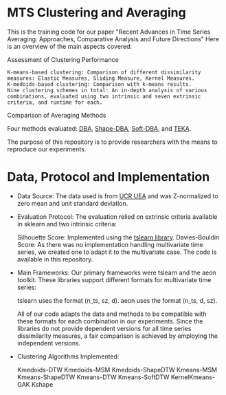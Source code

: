 # MTS Clustering and Averaging
This is the training code for our paper "Recent Advances in Time Series Averaging: Approaches, Comparative Analysis and Future Directions"
Here is an overview of the main aspects covered:

Assessment of Clustering Performance

    K-means-based clustering: Comparison of different dissimilarity measures: Elastic Measures, Sliding Measure, Kernel Measures.
    K-medoids-based clustering: Comparison with k-means results.
    Nine clustering schemes in total: An in-depth analysis of various combinations, evaluated using two intrinsic and seven extrinsic criteria, and runtime for each. 

Comparison of Averaging Methods

Four methods evaluated:
[DBA](https://tslearn.readthedocs.io/en/stable/gen_modules/barycenters/tslearn.barycenters.dtw_barycenter_averaging.html#tslearn.barycenters.dtw_barycenter_averaging), [Shape-DBA](https://github.com/MSD-IRIMAS/ShapeDBA), [Soft-DBA](https://tslearn.readthedocs.io/en/stable/gen_modules/barycenters/tslearn.barycenters.softdtw_barycenter.html#tslearn.barycenters.softdtw_barycenter), and [TEKA](https://github.com/pfmarteau/py-TEKA/blob/main/README.md).

The purpose of this repository is to provide researchers with the means to reproduce our experiments.

# Data, Protocol and Implementation
- Data Source: The data used is from [UCR UEA](https://www.timeseriesclassification.com/dataset.php) and was Z-normalized to zero mean and unit standard deviation.
- Evaluation Protocol: The evaluation relied on extrinsic criteria available in sklearn and two intrinsic criteria:

    Silhouette Score: Implemented using the [tslearn library](https://tslearn.readthedocs.io/en/latest/gen_modules/clustering/tslearn.clustering.silhouette_score.html).
    Davies-Bouldin Score: As there was no implementation handling multivariate time series, we created one to adapt it to the multivariate case. The code is available in this repository.
- Main Frameworks: Our primary frameworks were tslearn and the aeon toolkit. These libraries support different formats for multivariate time series:

    tslearn uses the format (n_ts, sz, d).
    aeon uses the format (n_ts, d, sz).

  All of our code adapts the data and methods to be compatible with these formats for each combination in our experiments.
  Since the libraries do not provide dependent versions for all time series dissimilarity measures, a fair comparison is achieved by employing the independent versions.
- Clustering Algorithms Implemented:
  
   Kmedoids-DTW 
   Kmedoids-MSM
   Kmedoids-ShapeDTW
   Kmeans-MSM
   Kmeans-ShapeDTW
   Kmeans-DTW
   Kmeans-SoftDTW
   KernelKmeans-GAK
   Kshape




